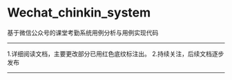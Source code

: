 # Wechat_chinkin_system
基于微信公众号的课堂考勤系统用例分析与用例实现代码
***********************************************
1.详细阅读文档，主要更改部分已用红色底纹标注出。
2.持续关注，后续文档逐步发布
***********************************************

